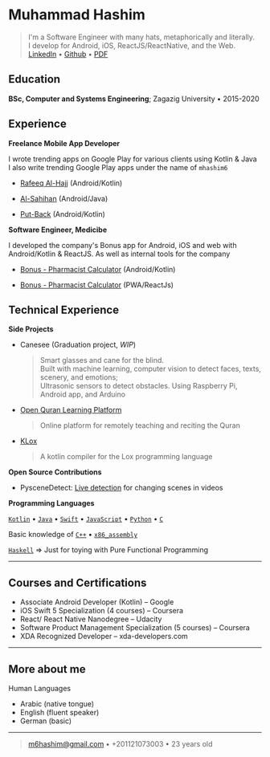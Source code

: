 # Muhammad Hashim

> I'm a Software Engineer with many hats, metaphorically and literally. \
>  I develop for Android, iOS, ReactJS/ReactNative, and the Web. \
>  [LinkedIn](https://www.linkedin.com/in/mhashim6/) • [Github](https://github.com/mhashim6) • [PDF](https://github.com/mhashim6/mhashim6.github.io/raw/master/resume.pdf)

## Education

**BSc, Computer and Systems Engineering**; Zagazig University • 2015-2020

## Experience

**Freelance Mobile App Developer**

I wrote trending apps on Google Play for various clients using Kotlin & Java \
I also write trending Google Play apps under the
name of `mhashim6`

- [Rafeeq Al-Hajj](https://play.google.com/store/apps/details?id=com.kaf.hajjcompanion) (Android/Kotlin)

- [Al-Sahihan](https://play.google.com/store/apps/details?id=mhashim6.android.thetwoauthentics) (Android/Java)

- [Put-Back](https://play.google.com/store/apps/details?id=mhashim6.android.putback) (Android/Kotlin)

**Software Engineer, Medicibe**

I developed the company's Bonus app for Android, iOS and web with Android/Kotlin & ReactJS. As well as internal tools for the company

- [Bonus - Pharmacist Calculator](https://play.google.com/store/apps/details?id=com.medicibe.bonus) (Android/Kotlin)

- [Bonus - Pharmacist Calculator](https://bonus.medicibe.com/) (PWA/ReactJs)

## Technical Experience

**Side Projects**

- Canesee (Graduation project, _WIP_)

  > Smart glasses and cane for the blind. \
  >  Built with machine learning, computer vision to detect faces, texts, scenery, and emotions; \
  > Ultrasonic sensors to detect obstacles.
  > Using Raspberry Pi, Android app, and Arduino

<div style="page-break-after: always;"></div>

- [Open Quran Learning Platform](https://github.com/Open-Quran-Learning)

  > Online platform for remotely teaching and reciting the Quran

- [KLox](https://github.com/mhashim6/klox)

  > A kotlin compiler for the Lox programming language

**Open Source Contributions**

- PysceneDetect: [Live detection](https://github.com/Breakthrough/PySceneDetect/pull/151) for changing scenes in videos

**Programming Languages**

[`Kotlin`](https://github.com/mhashim6?tab=repositories&language=kotlin) • [`Java`](https://github.com/mhashim6?tab=repositories&language=java) • [`Swift`](https://github.com/mhashim6?tab=repositories&language=swift) • [`JavaScript`](https://github.com/mhashim6?tab=repositories&language=javascript) • [`Python`](https://github.com/mhashim6?tab=repositories&language=python) • [`C`](https://github.com/mhashim6?tab=repositories&language=c)

Basic knowledge of [`C++`](https://github.com/mhashim6?tab=repositories&language=c%2B%2B) • [`x86_assembly`](https://github.com/mhashim6?tab=repositories&language=assembly)

[`Haskell`](https://github.com/mhashim6?tab=repositories&language=haskell) => Just for toying with Pure Functional Programming

---

## Courses and Certifications

- Associate Android Developer (Kotlin) – Google
- iOS Swift 5 Specialization (4 courses) – Coursera
- React/ React Native Nanodegree – Udacity
- Software Product Management Specialization (5 courses) – Coursera
- XDA Recognized Developer – xda-developers.com

---

## More about me

Human Languages

- Arabic (native tongue)
- English (fluent speaker)
- German (basic)

---

> <m6hashim@gmail.com> • +201121073003 • 23 years old
